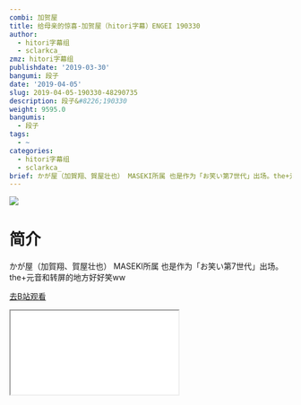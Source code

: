 ```yaml
---
combi: 加贺屋
title: 给母亲的惊喜-加贺屋（hitori字幕）ENGEI 190330
author:
  - hitori字幕组
  - sclarkca_
zmz: hitori字幕组
publishdate: '2019-03-30'
bangumi: 段子
date: '2019-04-05'
slug: 2019-04-05-190330-48290735
description: 段子&#8226;190330
weight: 9595.0
bangumis:
  - 段子
tags:
  - ~
categories:
  - hitori字幕组
  - sclarkca_
brief: かが屋（加賀翔、賀屋壮也） MASEKI所属 也是作为「お笑い第7世代」出场。the+元音和转屏的地方好好笑ww
---
```

![](https://raw.githubusercontent.com/tcgriffith/owaraisite/master/static/tmpimg/YqNj8j5.jpg)
# 简介  
かが屋（加賀翔、賀屋壮也）
MASEKI所属
也是作为「お笑い第7世代」出场。the+元音和转屏的地方好好笑ww  

[去B站观看](https://www.bilibili.com/video/av48290735/)
<div class ="resp-container"><iframe class="testiframe" src="//player.bilibili.com/player.html?aid=48290735"", scrolling="no", allowfullscreen="true" > </iframe></div> 
